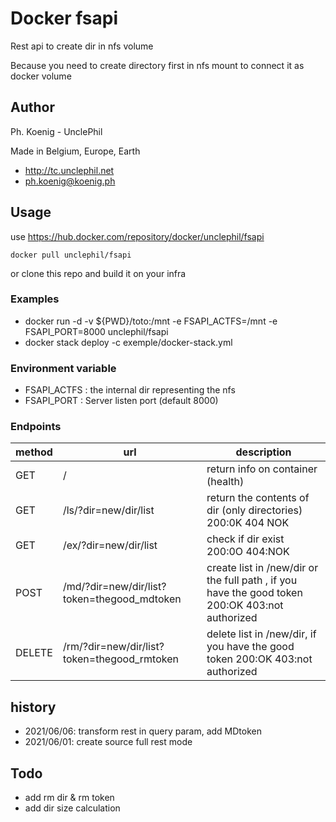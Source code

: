 # Docker fsapi  
Rest api to create dir in nfs volume

Because you need to create directory first in nfs mount to connect it as docker volume 



## Author
Ph. Koenig - UnclePhil

Made in Belgium, Europe, Earth 
- http://tc.unclephil.net
- ph.koenig@koenig.ph


## Usage

use  https://hub.docker.com/repository/docker/unclephil/fsapi 
```
docker pull unclephil/fsapi
```
or clone this repo and build it on your infra

### Examples
* docker run -d -v ${PWD}/toto:/mnt -e FSAPI_ACTFS=/mnt -e FSAPI_PORT=8000 unclephil/fsapi
* docker stack deploy -c exemple/docker-stack.yml 

### Environment variable
* FSAPI_ACTFS    : the internal dir representing the nfs
* FSAPI_PORT     : Server listen port (default 8000) 


### Endpoints
|method|url|description
|---|---|---
|GET | /   |return info on container (health) 
|GET | /ls/?dir=new/dir/list | return the contents of dir (only directories) 200:0K 404 NOK  
|GET | /ex/?dir=new/dir/list | check if dir exist 200:0O 404:NOK
|POST| /md/?dir=new/dir/list?token=thegood_mdtoken | create list in /new/dir  or the full path , if you have the good token 200:OK 403:not authorized 
|DELETE| /rm/?dir=new/dir/list?token=thegood_rmtoken | delete list in /new/dir,  if you have the good token 200:OK 403:not authorized 



## history
* 2021/06/06: transform rest in query param, add MDtoken
* 2021/06/01: create source full rest  mode


## Todo
* add rm dir & rm token
* add dir size calculation 
 
